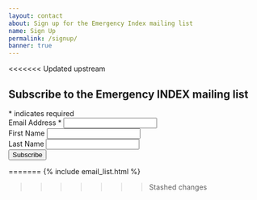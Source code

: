 ```yaml
---
layout: contact
about: Sign up for the Emergency Index mailing list
name: Sign Up
permalink: /signup/
banner: true
---
```


<<<<<<< Updated upstream
<!-- Begin Mailchimp Signup Form -->
<div id="mc_embed_signup">
<form action="https://uglyducklingpresse.us15.list-manage.com/subscribe/post?u=3f7fc4cdfdf165e8063ad0c94&amp;id=cc0e998d17" method="post" id="mc-embedded-subscribe-form" name="mc-embedded-subscribe-form" class="validate" target="_blank" novalidate>
    <div id="mc_embed_signup_scroll">
	<h2>Subscribe to the Emergency INDEX mailing list</h2>
<div class="indicates-required"><span class="asterisk">*</span> indicates required</div>
<div class="mc-field-group">
	<label for="mce-EMAIL">Email Address  <span class="asterisk">*</span>
</label>
	<input type="email" value="" name="EMAIL" class="required email" id="mce-EMAIL">
</div>
<div class="mc-field-group">
	<label for="mce-FNAME">First Name </label>
	<input type="text" value="" name="FNAME" class="" id="mce-FNAME">
</div>
<div class="mc-field-group">
	<label for="mce-LNAME">Last Name </label>
	<input type="text" value="" name="LNAME" class="" id="mce-LNAME">
</div>
<div class="mc-field-group input-group" style="display:none">
    <strong>UDP Mailing Lists </strong>
    <ul><li><input type="checkbox" value="1" name="group[2587][1]" id="mce-group[2587]-2587-0"><label for="mce-group[2587]-2587-0">Monthly Announcements</label></li>
<li><input type="checkbox" value="2" name="group[2587][2]" id="mce-group[2587]-2587-1"><label for="mce-group[2587]-2587-1">NYC Events Reminders</label></li>
<li><input type="checkbox" value="4" name="group[2587][4]" id="mce-group[2587]-2587-2"><label for="mce-group[2587]-2587-2">Volunteers</label></li>
<li><input type="checkbox" value="8" name="group[2587][8]" id="mce-group[2587]-2587-3" checked><label for="mce-group[2587]-2587-3">Emergency INDEX</label></li>
</ul>
</div>
	<div id="mce-responses" class="clear">
		<div class="response" id="mce-error-response" style="display:none"></div>
		<div class="response" id="mce-success-response" style="display:none"></div>
	</div>    <!-- real people should not fill this in and expect good things - do not remove this or risk form bot signups-->
    <div style="position: absolute; left: -5000px;" aria-hidden="true"><input type="text" name="b_3f7fc4cdfdf165e8063ad0c94_cc0e998d17" tabindex="-1" value=""></div>
    <div class="clear"><input type="submit" value="Subscribe" name="subscribe" id="mc-embedded-subscribe" class="button"></div>
    </div>
</form>
</div>

<!--End mc_embed_signup-->
=======
{% include email_list.html %}
>>>>>>> Stashed changes
